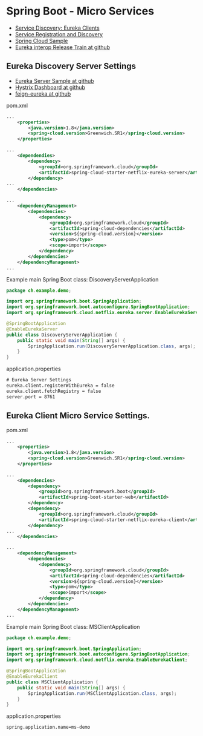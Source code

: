 # Spring Boot - Micro Services

* [Service Discovery: Eureka Clients](https://cloud.spring.io/spring-cloud-netflix/multi/multi__service_discovery_eureka_clients.html)
* [Service Registration and Discovery](https://spring.io/guides/gs/service-registration-and-discovery/)
* [Spring Cloud Sample](https://github.com/spring-cloud-samples)
* [Eureka interop Release Train at github](https://github.com/spring-cloud-samples/eureka-release-train-interop)

## Eureka Discovery Server Settings

* [Eureka Server Sample at github](https://github.com/spring-cloud-samples/eureka)
* [Hystrix Dashboard at github](https://github.com/spring-cloud-samples/hystrix-dashboard)
* [feign-eureka at github](https://github.com/spring-cloud-samples/feign-eureka)

pom.xml
```xml
...
	<properties>
		<java.version>1.8</java.version>
		<spring-cloud.version>Greenwich.SR1</spring-cloud.version>
	</properties>

...
	<dependendies>
		<dependency>
			<groupId>org.springframework.cloud</groupId>
			<artifactId>spring-cloud-starter-netflix-eureka-server</artifactId>
		</dependency>
...
	</dependencies>

...
	<dependencyManagement>
		<dependencies>
			<dependency>
				<groupId>org.springframework.cloud</groupId>
				<artifactId>spring-cloud-dependencies</artifactId>
				<version>${spring-cloud.version}</version>
				<type>pom</type>
				<scope>import</scope>
			</dependency>
		</dependencies>
	</dependencyManagement>
...
```

Example main Spring Boot class: DiscoveryServerApplication
```java
package ch.example.demo;

import org.springframework.boot.SpringApplication;
import org.springframework.boot.autoconfigure.SpringBootApplication;
import org.springframework.cloud.netflix.eureka.server.EnableEurekaServer;

@SpringBootApplication
@EnableEurekaServer
public class DiscoveryServerApplication {
	public static void main(String[] args) {
		SpringApplication.run(DiscoveryServerApplication.class, args);
	}
}
```

application.properties
```xml
# Eureka Server Settings
eureka.client.registerWithEureka = false
eureka.client.fetchRegistry = false
server.port = 8761
```

## Eureka Client Micro Service Settings.

pom.xml
```xml
...
	<properties>
		<java.version>1.8</java.version>
		<spring-cloud.version>Greenwich.SR1</spring-cloud.version>
	</properties>

...
	<dependencies>
		<dependency>
			<groupId>org.springframework.boot</groupId>
			<artifactId>spring-boot-starter-web</artifactId>
		</dependency>
		<dependency>
			<groupId>org.springframework.cloud</groupId>
			<artifactId>spring-cloud-starter-netflix-eureka-client</artifactId>
		</dependency>
...
	</dependencies>

...
	<dependencyManagement>
		<dependencies>
			<dependency>
				<groupId>org.springframework.cloud</groupId>
				<artifactId>spring-cloud-dependencies</artifactId>
				<version>${spring-cloud.version}</version>
				<type>pom</type>
				<scope>import</scope>
			</dependency>
		</dependencies>
	</dependencyManagement>
...
```

Example main Spring Boot class: MSClientApplication
```java
package ch.example.demo;

import org.springframework.boot.SpringApplication;
import org.springframework.boot.autoconfigure.SpringBootApplication;
import org.springframework.cloud.netflix.eureka.EnableEurekaClient;

@SpringBootApplication
@EnableEurekaClient
public class MSClientApplication {
	public static void main(String[] args) {
		SpringApplication.run(MSClientApplication.class, args);
	}
}
```

application.properties
```xml
spring.application.name=ms-demo
```
